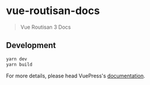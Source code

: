 # vue-routisan-docs

> Vue Routisan 3 Docs

## Development

```bash
yarn dev
yarn build
```

For more details, please head VuePress's [documentation](https://v1.vuepress.vuejs.org/).

